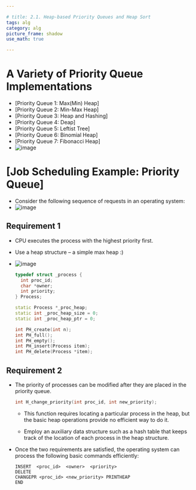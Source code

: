```yaml
---

# title: 2.1. Heap-based Priority Queues and Heap Sort 
tags: alg
category: alg
picture_frame: shadow
use_math: true

---
```


# A Variety of Priority Queue Implementations

- [Priority Queue 1: Max(Min) Heap]
- [Priority Queue 2: Min-Max Heap]
- [Priority Queue 3: Heap and Hashing]
- [Priority Queue 4: Deap]
- [Priority Queue 5: Leftist Tree]
- [Priority Queue 6: Binomial Heap]
- [Priority Queue 7: Fibonacci Heap]
- ![image](https://user-images.githubusercontent.com/46957634/122647374-ee4bad00-d15e-11eb-89e4-54a40fe2c7af.png)

# [Job Scheduling Example: Priority Queue]

- Consider the following sequence of requests in an operating system:
- ![image](https://user-images.githubusercontent.com/46957634/122647405-0fac9900-d15f-11eb-93f9-64b1de13a5ee.png)

## Requirement 1

- CPU executes the process with the highest priority first.
- Use a heap structure – a simple max heap :)
- ![image](https://user-images.githubusercontent.com/46957634/122647442-34087580-d15f-11eb-9f5c-13429a351669.png)

  ```c++
  typedef struct _process {
    int proc_id; 
    char *owner; 
    int priority;
  } Process;

  static Process *_proc_heap; 
  static int _proc_heap_size = 0; 
  static int _proc_heap_ptr = 0;

  int PH_create(int n);        
  int PH_full();
  int PH_empty();
  int PH_insert(Process item);
  int PH_delete(Process *item);
  ```

## Requirement 2

- The priority of processes can be modified after they are placed in the priority queue.

  ```c++
  int H_change_priority(int proc_id, int new_priority);
  ```

  - This function requires locating a particular process in the heap, but the basic heap operations provide no efficient way to do it.

  - Employ an auxiliary data structure such as a hash table that keeps track of the location of each process in the heap structure.

- Once the two requirements are satisfied, the operating system can process the following basic commands efficiently:

  ```assembly
  INSERT  <proc_id>  <owner>  <priority>
  DELETE
  CHANGEPR <proc_id> <new_priority> PRINTHEAP
  END
  ```
